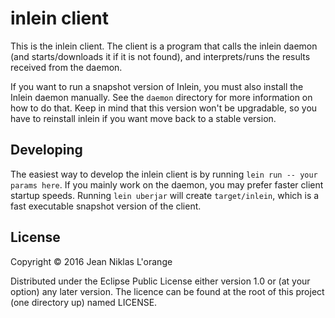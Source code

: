 # inlein client

This is the inlein client. The client is a program that calls the inlein daemon
(and starts/downloads it if it is not found), and interprets/runs the results
received from the daemon.

If you want to run a snapshot version of Inlein, you must also install the
Inlein daemon manually. See the `daemon` directory for more information on how
to do that. Keep in mind that this version won't be upgradable, so you have to
reinstall inlein if you want move back to a stable version.

## Developing

The easiest way to develop the inlein client is by running `lein run -- your
params here`. If you mainly work on the daemon, you may prefer faster client
startup speeds. Running `lein uberjar` will create `target/inlein`, which is a
fast executable snapshot version of the client.

## License

Copyright © 2016 Jean Niklas L'orange

Distributed under the Eclipse Public License either version 1.0 or (at your
option) any later version. The licence can be found at the root of this project
(one directory up) named LICENSE.
